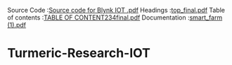 Source Code :[Source code for Blynk IOT .pdf](https://github.com/user-attachments/files/17972962/Source.code.for.Blynk.IOT.pdf)
Headings :[top_final.pdf](https://github.com/user-attachments/files/17972966/top_final.pdf)
Table of contents :[TABLE OF CONTENT234final.pdf](https://github.com/user-attachments/files/17972965/TABLE.OF.CONTENT234final.pdf)
Documentation :[smart_farm (1).pdf](https://github.com/user-attachments/files/17972964/smart_farm.1.pdf)
# Turmeric-Research-IOT
